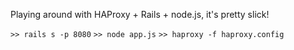 Playing around with HAProxy + Rails + node.js, it's pretty slick!

`>> rails s -p 8080`
`>> node app.js`
`>> haproxy -f haproxy.config`
